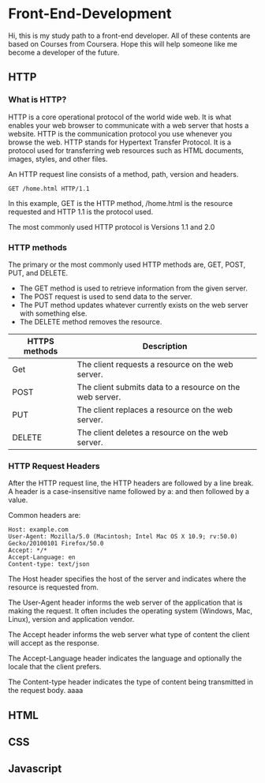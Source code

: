 # Front-End-Development
Hi, this is my study path to a front-end developer. All of these contents are based on Courses from Coursera. Hope this will help someone like me become a developer of the future.

## HTTP
### What is HTTP?
HTTP is a core operational protocol of the world wide web. It is what enables your web browser to communicate with a web server that hosts a website. HTTP is the communication protocol you use whenever you browse the web. HTTP stands for Hypertext Transfer Protocol. It is a protocol used for transferring web resources such as HTML documents, images, styles, and other files. 

An HTTP request line consists of a method, path, version and headers.

`GET /home.html HTTP/1.1` 

In this example, GET is the HTTP method, /home.html is the resource requested and HTTP 1.1 is the protocol used.

The most commonly used HTTP protocol is Versions 1.1 and 2.0 

### HTTP methods
The primary or the most commonly used HTTP methods are, GET, POST, PUT, and DELETE.

- The GET method is used to retrieve information from the given server. 
- The POST request is used to send data to the server. 
- The PUT method updates whatever currently exists on the web server with something else. 
- The DELETE method removes the resource.

|HTTPS methods|Description|
|-------------|-----------|
|Get|The client requests a resource on the web server.|
|POST|The client submits data to a resource on the web server.|
|PUT|The client replaces a resource on the web server.|
|DELETE|The client deletes a resource on the web server.|

### HTTP Request Headers
After the HTTP request line, the HTTP headers are followed by a line break. A header is a case-insensitive name followed by a: and then followed by a value.

Common headers are:
```language{.line-numbers}
Host: example.com
User-Agent: Mozilla/5.0 (Macintosh; Intel Mac OS X 10.9; rv:50.0) Gecko/20100101 Firefox/50.0
Accept: */*
Accept-Language: en
Content-type: text/json
```
The Host header specifies the host of the server and indicates where the resource is requested from.

The User-Agent header informs the web server of the application that is making the request. It often includes the operating system (Windows, Mac, Linux), version and application vendor.

The Accept header informs the web server what type of content the client will accept as the response.

The Accept-Language header indicates the language and optionally the locale that the client prefers.

The Content-type header indicates the type of content being transmitted in the request body.
aaaa


## HTML



## CSS

## Javascript















